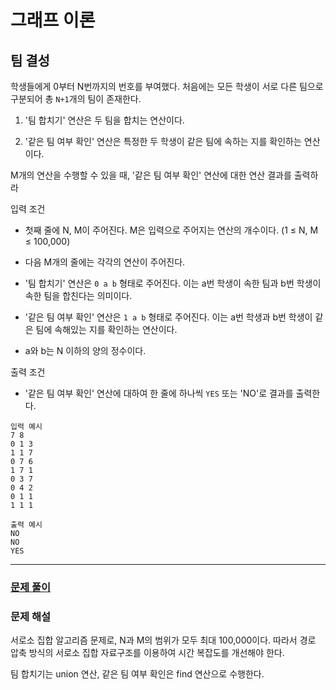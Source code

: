 # 그래프 이론

## 팀 결성

학생들에게 0부터 N번까지의 번호를 부여했다. 처음에는 모든 학생이 서로 다른 팀으로 구분되어 총 `N+1`개의 팀이 존재한다.

1. '팀 합치기' 연산은 두 팀을 합치는 연산이다.

2. '같은 팀 여부 확인' 연산은 특정한 두 학생이 같은 팀에 속하는 지를 확인하는 연산이다.

M개의 연산을 수행할 수 있을 때, '같은 팀 여부 확인' 연산에 대한 연산 결과를 출력하라

입력 조건

- 첫째 줄에 N, M이 주어진다. M은 입력으로 주어지는 연산의 개수이다. (1 ≤ N, M ≤ 100,000)

- 다음 M개의 줄에는 각각의 연산이 주어진다.

- '팀 합치기' 연산은 `0 a b` 형태로 주어진다. 이는 a번 학생이 속한 팀과 b번 학생이 속한 팀을 합친다는 의미이다.

- '같은 팀 여부 확인' 연산은 `1 a b` 형태로 주어진다. 이는 a번 학생과 b번 학생이 같은 팀에 속해있는 지를 확인하는 연산이다.

- a와 b는 N 이하의 양의 정수이다.

출력 조건

- '같은 팀 여부 확인' 연산에 대하여 한 줄에 하나씩 `YES` 또는 'NO'로 결과를 출력한다.

```
입력 예시
7 8
0 1 3
1 1 7
0 7 6
1 7 1
0 3 7
0 4 2
0 1 1
1 1 1
```

```
출력 예시
NO
NO
YES
```

---

### [문제 풀이](./9-1.py)

### 문제 해설

서로소 집합 알고리즘 문제로, N과 M의 범위가 모두 최대 100,000이다. 따라서 경로 압축 방식의 서로소 집합 자료구조를 이용하여 시간 복잡도를 개선해야 한다.

팀 합치기는 union 연산, 같은 팀 여부 확인은 find 연산으로 수행한다.
